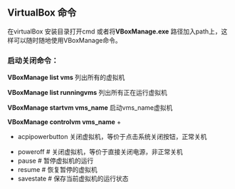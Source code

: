 ## VirtualBox 命令

在virtualBox 安装目录打开cmd 或者将**VBoxManage.exe** 路径加入path上，这样可以随时随地使用VBoxManage命令。

### 启动关闭命令：

**VBoxManage list vms**  列出所有的虚拟机

**VBoxManage list runningvms**  列出所有正在运行虚拟机

**VBoxManage startvm vms_name** 启动vms_name虚拟机

**VBoxManage controlvm vms_name**  +

+ acpipowerbutton  关闭虚拟机，等价于点击系统关闭按钮，正常关机

- poweroff # 关闭虚拟机，等价于直接关闭电源，非正常关机
- pause # 暂停虚拟机的运行
- resume # 恢复暂停的虚拟机
- savestate # 保存当前虚拟机的运行状态

